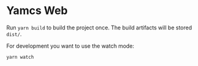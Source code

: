 # Yamcs Web

Run `yarn build` to build the project once. The build artifacts will be stored `dist/`.

For development you want to use the watch mode:

    yarn watch
